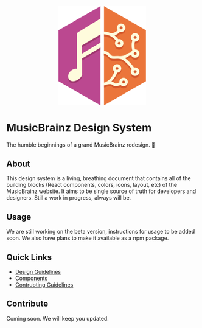 <p align="center">
  <a href="http://www.musicbrainz.org">
    <img width="230" src="MusicBrainz.svg">
  </a>
</p>

# MusicBrainz Design System

The humble beginnings of a grand MusicBrainz redesign. 🎨

## About

This design system is a living, breathing document that contains all of the building blocks (React components, colors, icons, layout, etc) of the MusicBrainz website. It aims to be single source of truth for developers and designers. Still a work in progress, always will be. 

## Usage

We are still working on the beta version, instructions for usage to be added soon. We also have plans to make it available as a npm package.

## Quick Links
- [Design Guidelines](#)
- [Components](#)
- [Contrubting Guidelines](#)

## Contribute
Coming soon. We will keep you updated.

